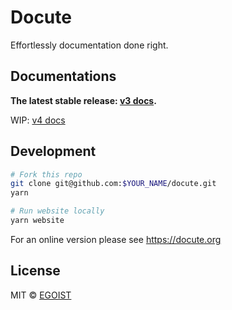 # Docute

Effortlessly documentation done right.

## Documentations

__The latest stable release: [v3 docs](https://v3.docute.org/).__

WIP: [v4 docs](https://docute.org)

## Development

```bash
# Fork this repo
git clone git@github.com:$YOUR_NAME/docute.git
yarn

# Run website locally
yarn website
```

For an online version please see https://docute.org

## License

MIT &copy; [EGOIST](https://github.com/egoist)

